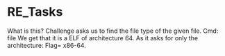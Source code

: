 # RE_Tasks
What is this?
Challenge asks us to find the file type of the given file.
Cmd: file <filename>
We get that it is a ELF of architecture 64.
As it asks for only the architecture:
Flag= x86-64.
